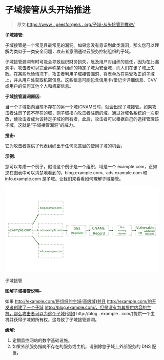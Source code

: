 # 子域接管从头开始推进

> 原文:[https://www . geesforgeks . org/子域-从头接管到推进/](https://www.geeksforgeeks.org/subdomain-takeover-from-scratch-to-advance/)

**子域接管:**

子域接管是一个常见且最常见的漏洞。如果您没有意识到此类漏洞，那么您可以理解为类似于一类安全问题，攻击者意图通过云服务控制组织的子域。

子域接管漏洞有时可能会导致组织财务损失，危及用户对组织的信任，因为在此漏洞中，攻击者可以完全声称某个组织的特定子域为安全域，而人们在该子域上失败。在某些危险情况下，攻击者利用子域接管漏洞，将表单放在易受攻击的子域上，并从用户处获取机密信息。这些信息可能包含信用卡/借记卡详细信息、CVV 或用户的任何其他个人和机密信息。

**子域接管漏洞原因:**

当一个子域指向当前不存在的另一个域(CNAME)时，就会出现子域接管。如果攻击者注册了该不存在的域，则子域指向攻击者注册的域。通过对域名系统的一次更改，使攻击者成为该特定子域的所有者，此后，攻击者可以根据自己的选择管理该子域，这就是“子域接管漏洞”的威力。

**撞击:**

它为攻击者提供了代表组织出于任何恶意目的使用子域的机会。

**示例:**

您可以考虑一个例子，假设这个例子是一个组织，域是一个 example.com，正如您在图表中可以清楚地看到的，blog.example.com、ads.example.com 和 info.example.com 是子域。让我们来看看如何理解子域接管。

![](img/9abd5d3219d34048e5f569f1442c3977.png)

子域接管

**图解子域接管说明–**

如果 http://example.com/是组织的主域(高级域)并且 http://example.com/的开发者创建了一个子域 http://blog.example.com/，但是没有为其提供内容的主机，那么攻击者可以为这个子域(例如 http://blog . example . com/)提供一个主机并获得子域的所有权，这导致了子域接管漏洞。

**缓解:**

1.  定期监控网站的数字基础设施。
2.  如果外部服务指向不存在的服务或主机，请删除您子域上外部服务的 DNS 配置。